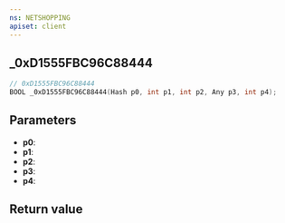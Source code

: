 ```yaml
---
ns: NETSHOPPING
apiset: client
---
```

## _0xD1555FBC96C88444

```c
// 0xD1555FBC96C88444
BOOL _0xD1555FBC96C88444(Hash p0, int p1, int p2, Any p3, int p4);
```


## Parameters
* **p0**:
* **p1**:
* **p2**:
* **p3**:
* **p4**:

## Return value